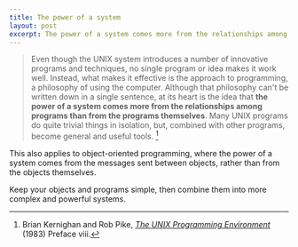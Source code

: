 ```yaml
---
title: The power of a system
layout: post
excerpt: The power of a system comes more from the relationships among programs than from the programs themselves.
---
```


> Even though the UNIX system introduces a number of innovative programs and techniques, no single program or idea makes it work well. Instead, what makes it effective is the approach to programming, a philosophy of using the computer. Although that philosophy can't be written down in a single sentence, at its heart is the idea that **the power of a system comes more from the relationships among programs than from the programs themselves**. Many UNIX programs do quite trivial things in isolation, but, combined with other programs, become general and useful tools. [^unix-programming-environment]

This also applies to object-oriented programming, where the power of a system comes from the messages sent between objects, rather than from the objects themselves.

Keep your objects and programs simple, then combine them into more complex and powerful systems.

[^unix-programming-environment]: Brian Kernighan and Rob Pike, [_The UNIX Programming Environment_](https://www.goodreads.com/book/show/337338.The_UNIX_Programming_Environment) (1983) Preface viii.

